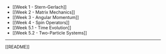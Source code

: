 - [[Week 1 - Stern-Gerlach]]
- [[Week 2 - Matrix Mechanics]]
- [[Week 3 - Angular Momentum]]
- [[Week 4 - Spin Operators]]
- [[Week 5.1 - Time Evolution]]
- [[Week 5.2 - Two-Particle Systems]]
---
[[README]]